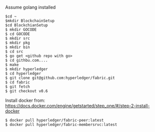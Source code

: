 
Assume golang installed

```
$cd ~
$mkdir BlockchainSetup
$cd BlockchianSetup
$ mkdir GOCODE
$ cd GOCODE
$ mkdir src
$ mkdir pkg
$ mkdir bin
$ cd src
$ go get <github repo with go>
$ cd githbu.com....
$ make
$ mkdir hyperledger
$ cd hyperledger
$ git clone git@github.com:hyperledger/fabric.git
$ cd fabric
$ git fetch
$ git checkout v0.6
```

Install docker from: https://docs.docker.com/engine/getstarted/step_one/#/step-2-install-docker

```
$ docker pull hyperledger/fabric-peer:latest
$ docker pull hyperledger/fabric-membersrvc:latest
```
